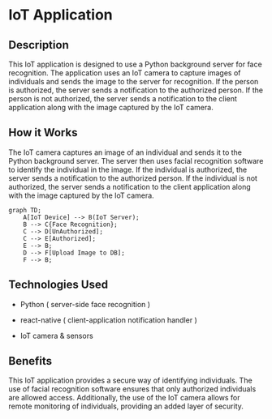 # IoT Application    

## Description

This IoT application is designed to use a Python background server for face recognition. The application uses an IoT camera to capture images of individuals and sends the image to the server for recognition. If the person is authorized, the server sends a notification to the authorized person. If the person is not authorized, the server sends a notification to the client application along with the image captured by the IoT camera.

## How it Works

The IoT camera captures an image of an individual and sends it to the Python background server. The server then uses facial recognition software to identify the individual in the image. If the individual is authorized, the server sends a notification to the authorized person. If the individual is not authorized, the server sends a notification to the client application along with the image captured by the IoT camera.
```mermaid
graph TD;
    A[IoT Device] --> B(IoT Server);
    B --> C{Face Recognition};
    C --> D[UnAuthorized];
    C --> E[Authorized];
    E --> B;
    D --> F[Upload Image to DB];
    F --> B;
```

## Technologies Used

- Python ( server-side face recognition )

- react-native ( client-application notification handler )

- IoT camera & sensors

## Benefits

This IoT application provides a secure way of identifying individuals. The use of facial recognition software ensures that only authorized individuals are allowed access. Additionally, the use of the IoT camera allows for remote monitoring of individuals, providing an added layer of security.
